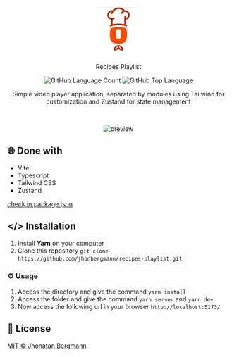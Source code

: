 <h1 align="center">
  <img src="docs/assets/logo.png" alt="logo" width="100px" height="100px" >
</h1>

<p align="center">Recipes Playlist</p>

<p align="center">
  <img alt="GitHub Language Count" src="https://img.shields.io/github/languages/count/jhonbergmann/recipes-playlist" />
  <img alt="GitHub Top Language" src="https://img.shields.io/github/languages/top/jhonbergmann/recipes-playlist" />
</p>

<p align="center">Simple video player application, separated by modules using Tailwind for customization and Zustand for state management</p>

<br>

<p align="center">
  <img src="docs/assets/preview.gif" alt="preview" >
</p>

## 🌐 Done with

- Vite
- Typescript
- Tailwind CSS
- Zustand

[check in package.json](/package.json)

## </> Installation

1. Install **Yarn** on your computer
1. Clone this repository `git clone https://github.com/jhonbergmann/recipes-playlist.git`

### ⚙️ Usage

1. Access the directory and give the command `yarn install`
1. Access the folder and give the command `yarn server` and `yarn dev`
1. Now access the following url in your browser `http://localhost:5173/`

## 📝 License

[MIT © Jhonatan Bergmann](https://github.com/jhonbergmann/recipes-playlist/blob/main/LICENSE)
